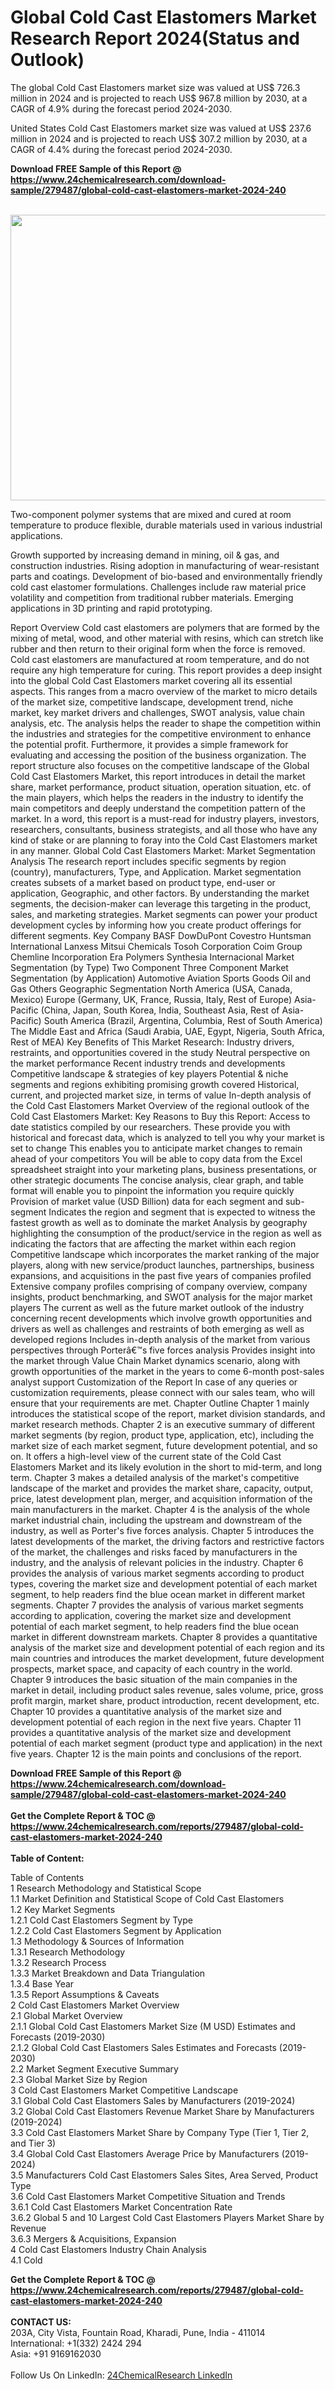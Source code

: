 <h1>Global Cold Cast Elastomers Market Research Report 2024(Status and Outlook)</h1><p>The global Cold Cast Elastomers market size was valued at US$ 726.3 million in 2024 and is projected to reach US$ 967.8 million by 2030, at a CAGR of 4.9% during the forecast period 2024-2030.</p><p>
United States Cold Cast Elastomers market size was valued at US$ 237.6 million in 2024 and is projected to reach US$ 307.2 million by 2030, at a CAGR of 4.4% during the forecast period 2024-2030.</p><p>
</p><div><b>Download FREE Sample of this Report @ 
            <a href="https://www.24chemicalresearch.com/download-sample/279487/global-cold-cast-elastomers-market-2024-240">
            https://www.24chemicalresearch.com/download-sample/279487/global-cold-cast-elastomers-market-2024-240</a></b></div><br><p><img alt="" src="https://24chemicalresearch.com/assets/report-images/GlobalColdCastElastomers.png" style="height:457px; width:731px"></p><p>
Two-component polymer systems that are mixed and cured at room temperature to produce flexible, durable materials used in various industrial applications.</p><p>
Growth supported by increasing demand in mining, oil &amp; gas, and construction industries. Rising adoption in manufacturing of wear-resistant parts and coatings. Development of bio-based and environmentally friendly cold cast elastomer formulations. Challenges include raw material price volatility and competition from traditional rubber materials. Emerging applications in 3D printing and rapid prototyping.</p><p>
Report Overview Cold cast elastomers are polymers that are formed by the mixing of metal, wood, and other material with resins, which can stretch like rubber and then return to their original form when the force is removed. Cold cast elastomers are manufactured at room temperature, and do not require any high temperature for curing. This report provides a deep insight into the global Cold Cast Elastomers market covering all its essential aspects. This ranges from a macro overview of the market to micro details of the market size, competitive landscape, development trend, niche market, key market drivers and challenges, SWOT analysis, value chain analysis, etc. The analysis helps the reader to shape the competition within the industries and strategies for the competitive environment to enhance the potential profit. Furthermore, it provides a simple framework for evaluating and accessing the position of the business organization. The report structure also focuses on the competitive landscape of the Global Cold Cast Elastomers Market, this report introduces in detail the market share, market performance, product situation, operation situation, etc. of the main players, which helps the readers in the industry to identify the main competitors and deeply understand the competition pattern of the market. In a word, this report is a must-read for industry players, investors, researchers, consultants, business strategists, and all those who have any kind of stake or are planning to foray into the Cold Cast Elastomers market in any manner. Global Cold Cast Elastomers Market: Market Segmentation Analysis The research report includes specific segments by region (country), manufacturers, Type, and Application. Market segmentation creates subsets of a market based on product type, end-user or application, Geographic, and other factors. By understanding the market segments, the decision-maker can leverage this targeting in the product, sales, and marketing strategies. Market segments can power your product development cycles by informing how you create product offerings for different segments. Key Company BASF DowDuPont Covestro Huntsman International Lanxess Mitsui Chemicals Tosoh Corporation Coim Group Chemline Incorporation Era Polymers Synthesia Internacional Market Segmentation (by Type) Two Component Three Component Market Segmentation (by Application) Automotive Aviation Sports Goods Oil and Gas Others Geographic Segmentation North America (USA, Canada, Mexico) Europe (Germany, UK, France, Russia, Italy, Rest of Europe) Asia-Pacific (China, Japan, South Korea, India, Southeast Asia, Rest of Asia-Pacific) South America (Brazil, Argentina, Columbia, Rest of South America) The Middle East and Africa (Saudi Arabia, UAE, Egypt, Nigeria, South Africa, Rest of MEA) Key Benefits of This Market Research: Industry drivers, restraints, and opportunities covered in the study Neutral perspective on the market performance Recent industry trends and developments Competitive landscape &amp; strategies of key players Potential &amp; niche segments and regions exhibiting promising growth covered Historical, current, and projected market size, in terms of value In-depth analysis of the Cold Cast Elastomers Market Overview of the regional outlook of the Cold Cast Elastomers Market: Key Reasons to Buy this Report: Access to date statistics compiled by our researchers. These provide you with historical and forecast data, which is analyzed to tell you why your market is set to change This enables you to anticipate market changes to remain ahead of your competitors You will be able to copy data from the Excel spreadsheet straight into your marketing plans, business presentations, or other strategic documents The concise analysis, clear graph, and table format will enable you to pinpoint the information you require quickly Provision of market value (USD Billion) data for each segment and sub-segment Indicates the region and segment that is expected to witness the fastest growth as well as to dominate the market Analysis by geography highlighting the consumption of the product/service in the region as well as indicating the factors that are affecting the market within each region Competitive landscape which incorporates the market ranking of the major players, along with new service/product launches, partnerships, business expansions, and acquisitions in the past five years of companies profiled Extensive company profiles comprising of company overview, company insights, product benchmarking, and SWOT analysis for the major market players The current as well as the future market outlook of the industry concerning recent developments which involve growth opportunities and drivers as well as challenges and restraints of both emerging as well as developed regions Includes in-depth analysis of the market from various perspectives through Porterâ€™s five forces analysis Provides insight into the market through Value Chain Market dynamics scenario, along with growth opportunities of the market in the years to come 6-month post-sales analyst support Customization of the Report In case of any queries or customization requirements, please connect with our sales team, who will ensure that your requirements are met. Chapter Outline Chapter 1 mainly introduces the statistical scope of the report, market division standards, and market research methods. Chapter 2 is an executive summary of different market segments (by region, product type, application, etc), including the market size of each market segment, future development potential, and so on. It offers a high-level view of the current state of the Cold Cast Elastomers Market and its likely evolution in the short to mid-term, and long term. Chapter 3 makes a detailed analysis of the market's competitive landscape of the market and provides the market share, capacity, output, price, latest development plan, merger, and acquisition information of the main manufacturers in the market. Chapter 4 is the analysis of the whole market industrial chain, including the upstream and downstream of the industry, as well as Porter's five forces analysis. Chapter 5 introduces the latest developments of the market, the driving factors and restrictive factors of the market, the challenges and risks faced by manufacturers in the industry, and the analysis of relevant policies in the industry. Chapter 6 provides the analysis of various market segments according to product types, covering the market size and development potential of each market segment, to help readers find the blue ocean market in different market segments. Chapter 7 provides the analysis of various market segments according to application, covering the market size and development potential of each market segment, to help readers find the blue ocean market in different downstream markets. Chapter 8 provides a quantitative analysis of the market size and development potential of each region and its main countries and introduces the market development, future development prospects, market space, and capacity of each country in the world. Chapter 9 introduces the basic situation of the main companies in the market in detail, including product sales revenue, sales volume, price, gross profit margin, market share, product introduction, recent development, etc. Chapter 10 provides a quantitative analysis of the market size and development potential of each region in the next five years. Chapter 11 provides a quantitative analysis of the market size and development potential of each market segment (product type and application) in the next five years. Chapter 12 is the main points and conclusions of the report.</p><div><b>Download FREE Sample of this Report @ 
            <a href="https://www.24chemicalresearch.com/download-sample/279487/global-cold-cast-elastomers-market-2024-240">
            https://www.24chemicalresearch.com/download-sample/279487/global-cold-cast-elastomers-market-2024-240</a></b></div><br><div><b>Get the Complete Report & TOC @ 
            <a href="https://www.24chemicalresearch.com/reports/279487/global-cold-cast-elastomers-market-2024-240">
            https://www.24chemicalresearch.com/reports/279487/global-cold-cast-elastomers-market-2024-240</a></b></div><br>
            <b>Table of Content:</b><p>Table of Contents<br />
 1 Research Methodology and Statistical Scope<br />
 1.1 Market Definition and Statistical Scope of Cold Cast Elastomers<br />
 1.2 Key Market Segments<br />
 1.2.1 Cold Cast Elastomers Segment by Type<br />
 1.2.2 Cold Cast Elastomers Segment by Application<br />
 1.3 Methodology & Sources of Information<br />
 1.3.1 Research Methodology<br />
 1.3.2 Research Process<br />
 1.3.3 Market Breakdown and Data Triangulation<br />
 1.3.4 Base Year<br />
 1.3.5 Report Assumptions & Caveats<br />
 2 Cold Cast Elastomers Market Overview<br />
 2.1 Global Market Overview<br />
 2.1.1 Global Cold Cast Elastomers Market Size (M USD) Estimates and Forecasts (2019-2030)<br />
 2.1.2 Global Cold Cast Elastomers Sales Estimates and Forecasts (2019-2030)<br />
 2.2 Market Segment Executive Summary<br />
 2.3 Global Market Size by Region<br />
 3 Cold Cast Elastomers Market Competitive Landscape<br />
 3.1 Global Cold Cast Elastomers Sales by Manufacturers (2019-2024)<br />
 3.2 Global Cold Cast Elastomers Revenue Market Share by Manufacturers (2019-2024)<br />
 3.3 Cold Cast Elastomers Market Share by Company Type (Tier 1, Tier 2, and Tier 3)<br />
 3.4 Global Cold Cast Elastomers Average Price by Manufacturers (2019-2024)<br />
 3.5 Manufacturers Cold Cast Elastomers Sales Sites, Area Served, Product Type<br />
 3.6 Cold Cast Elastomers Market Competitive Situation and Trends<br />
 3.6.1 Cold Cast Elastomers Market Concentration Rate<br />
 3.6.2 Global 5 and 10 Largest Cold Cast Elastomers Players Market Share by Revenue<br />
 3.6.3 Mergers & Acquisitions, Expansion<br />
 4 Cold Cast Elastomers Industry Chain Analysis<br />
 4.1 Cold</p><div><b>Get the Complete Report & TOC @ 
            <a href="https://www.24chemicalresearch.com/reports/279487/global-cold-cast-elastomers-market-2024-240">
            https://www.24chemicalresearch.com/reports/279487/global-cold-cast-elastomers-market-2024-240</a></b></div><br><b>CONTACT US:</b><br>
            203A, City Vista, Fountain Road, Kharadi, Pune, India - 411014<br>
            International: +1(332) 2424 294<br>
            Asia: +91 9169162030 <br><br>
            Follow Us On LinkedIn: <a href="https://www.linkedin.com/company/24chemicalresearch/">24ChemicalResearch LinkedIn</a>